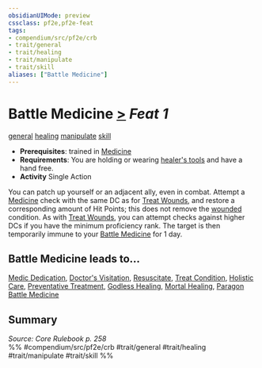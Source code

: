 ```yaml
---
obsidianUIMode: preview
cssclass: pf2e,pf2e-feat
tags:
- compendium/src/pf2e/crb
- trait/general
- trait/healing
- trait/manipulate
- trait/skill
aliases: ["Battle Medicine"]
---
```

# Battle Medicine  [>](rules/core-rulebook/chapter-9-playing-the-game.md#Actions "Single Action") *Feat 1*  
[general](rules/traits/general.md)  [healing](rules/traits/healing.md)  [manipulate](rules/traits/manipulate.md)  [skill](rules/traits/skill.md)  

- **Prerequisites**: trained in [Medicine](compendium/skills.md#Medicine)
- **Requirements**: You are holding or wearing [healer's tools](compendium/equipment/items/healers-tools.md) and have a hand free.
- **Activity** Single Action

You can patch up yourself or an adjacent ally, even in combat. Attempt a [Medicine](compendium/skills.md#Medicine) check with the same DC as for [Treat Wounds](rules/actions/treat-wounds.md), and restore a corresponding amount of Hit Points; this does not remove the [wounded](rules/conditions.md#Wounded) condition. As with [Treat Wounds](rules/actions/treat-wounds.md), you can attempt checks against higher DCs if you have the minimum proficiency rank. The target is then temporarily immune to your [Battle Medicine](compendium/feats/battle-medicine.md) for 1 day.

## Battle Medicine leads to...

[Medic Dedication](compendium/feats/medic-dedication-apg.md), [Doctor's Visitation](compendium/feats/doctors-visitation-apg.md), [Resuscitate](compendium/feats/resuscitate-apg.md), [Treat Condition](compendium/feats/treat-condition-apg.md), [Holistic Care](compendium/feats/holistic-care-apg.md), [Preventative Treatment](compendium/feats/preventative-treatment-lokl.md), [Godless Healing](compendium/feats/godless-healing-lowg.md), [Mortal Healing](compendium/feats/mortal-healing-logm.md), [Paragon Battle Medicine](compendium/feats/paragon-battle-medicine-lol.md)

## Summary

*Source: Core Rulebook p. 258*  
%% #compendium/src/pf2e/crb #trait/general #trait/healing #trait/manipulate #trait/skill %%